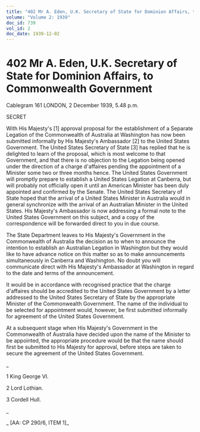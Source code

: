 ```yaml
---
title: "402 Mr A. Eden, U.K. Secretary of State for Dominion Affairs, to Commonwealth Government"
volume: "Volume 2: 1939"
doc_id: 739
vol_id: 2
doc_date: 1939-12-02
---
```


# 402 Mr A. Eden, U.K. Secretary of State for Dominion Affairs, to Commonwealth Government

Cablegram 161 LONDON, 2 December 1939, 5.48 p.m.

SECRET

With His Majesty's [1] approval proposal for the establishment of a Separate Legation of the Commonwealth of Australia at Washington has now been submitted informally by His Majesty's Ambassador [2] to the United States Government. The United States Secretary of State [3] has replied that he is delighted to learn of the proposal, which is most welcome to that Government, and that there is no objection to the Legation being opened under the direction of a charge d'affaires pending the appointment of a Minister some two or three months hence. The United States Government will promptly prepare to establish a United States Legation at Canberra, but will probably not officially open it until an American Minister has been duly appointed and confirmed by the Senate. The United States Secretary of State hoped that the arrival of a United States Minister in Australia would in general synchronize with the arrival of an Australian Minister in the United States. His Majesty's Ambassador is now addressing a formal note to the United States Government on this subject, and a copy of the correspondence will be forwarded direct to you in due course.

The State Department leaves to His Majesty's Government in the Commonwealth of Australia the decision as to when to announce the intention to establish an Australian Legation in Washington but they would like to have advance notice on this matter so as to make announcements simultaneously in Canberra and Washington. No doubt you will communicate direct with His Majesty's Ambassador at Washington in regard to the date and terms of the announcement.

It would be in accordance with recognised practice that the charge d'affaires should be accredited to the United States Government by a letter addressed to the United States Secretary of State by the appropriate Minister of the Commonwealth Government. The name of the individual to be selected for appointment would, however, be first submitted informally for agreement of the United States Government.

At a subsequent stage when His Majesty's Government in the Commonwealth of Australia have decided upon the name of the Minister to be appointed, the appropriate procedure would be that the name should first be submitted to His Majesty for approval, before steps are taken to secure the agreement of the United States Government.

_

1 King George VI.

2 Lord Lothian.

3 Cordell Hull.

_

_ [AA: CP 290/6, ITEM 1]_
